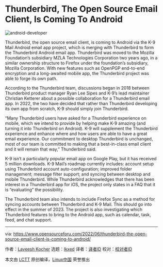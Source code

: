 [#]: subject: "Thunderbird, The Open Source Email Client, Is Coming To Android"
[#]: via: "https://www.opensourceforu.com/2022/06/thunderbird-the-open-source-email-client-is-coming-to-android/"
[#]: author: "Laveesh Kocher https://www.opensourceforu.com/author/laveesh-kocher/"
[#]: collector: "lkxed"
[#]: translator: " "
[#]: reviewer: " "
[#]: publisher: " "
[#]: url: " "

Thunderbird, The Open Source Email Client, Is Coming To Android
======
![android-developer][1]

Thunderbird, the open source email client, is coming to Android via the K-9 Mail Android email app project, which is merging with Thunderbird to form the Thunderbird Android email app. Thunderbird was moved to the Mozilla Foundation’s subsidiary MZLA Technologies Corporation two years ago, in a similar ownership structure to Firefox under the foundation’s subsidiary, Mozilla Corporation. With new features such as OpenPGP end-to-end encryption and a long-awaited mobile app, the Thunderbird project was able to forge its own path.

According to the Thunderbird team, discussions began in 2018 between Thunderbird product manager Ryan Lee Sipes and K-9’s lead maintainer Christian Ketterer about a possible collaboration for a Thunderbird email app. In 2022, the two have decided that rather than Thunderbird developing its own app from scratch, K-9 should simply join Thunderbird.

“Many Thunderbird users have asked for a Thunderbird experience on mobile, which we intend to provide by helping make K-9 amazing (and turning it into Thunderbird on Android). K-9 will supplement the Thunderbird experience and enhance where and how users are able to have a great email experience. Our commitment to desktop Thunderbird is unchanged, most of our team is committed to making that a best-in-class email client and it will remain that way,” Thunderbird said.

K-9 isn’t a particularly popular email app on Google Play, but it has received 5 million downloads. K-9 Mail’s roadmap currently includes: account setup using Thunderbird account auto-configuration; improved folder management; message filter support; and syncing between desktop and mobile Thunderbird. While Thunderbird acknowledges that there has been interest in a Thunderbird app for iOS, the project only states in a FAQ that it is “evaluating” the possibility.

The Thunderbird team also intends to include Firefox Sync as a method for syncing accounts between Thunderbird and K-9 Mail. This should go into effect in the summer of 2023. The project is also investigating which Thunderbird features to bring to the Android app, such as calendar, task, feed, and chat support.

--------------------------------------------------------------------------------

via: https://www.opensourceforu.com/2022/06/thunderbird-the-open-source-email-client-is-coming-to-android/

作者：[Laveesh Kocher][a]
选题：[lkxed][b]
译者：[译者ID](https://github.com/译者ID)
校对：[校对者ID](https://github.com/校对者ID)

本文由 [LCTT](https://github.com/LCTT/TranslateProject) 原创编译，[Linux中国](https://linux.cn/) 荣誉推出

[a]: https://www.opensourceforu.com/author/laveesh-kocher/
[b]: https://github.com/lkxed
[1]: https://www.opensourceforu.com/wp-content/uploads/2022/06/android-developer.jpg
